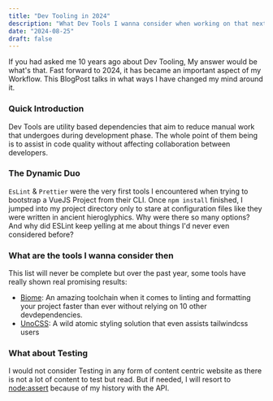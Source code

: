 ```yaml
---
title: "Dev Tooling in 2024"
description: "What Dev Tools I wanna consider when working on that next Website"
date: "2024-08-25"
draft: false
---
```


If you had asked me 10 years ago about Dev Tooling, My answer would be what's that. Fast forward to 2024, it has became an important aspect of my Workflow. This BlogPost talks in what ways I have changed my mind around it.

### Quick Introduction

Dev Tools are utility based dependencies that aim to reduce manual work that undergoes during development phase. The whole point of them being is to assist in code quality without affecting collaboration between developers.

### The Dynamic Duo

`EsLint` & `Prettier` were the very first tools I encountered when trying to bootstrap a VueJS Project from their CLI. Once `npm install` finished, I jumped into my project directory only to stare at configuration files like they were written in ancient hieroglyphics. Why were there so many options? And why did ESLint keep yelling at me about things I'd never even considered before?

### What are the tools I wanna consider then

This list will never be complete but over the past year, some tools have really shown real promising results:

- [Biome](https://biomejs.dev/): An amazing toolchain when it comes to linting and formatting your project faster than ever without relying on 10 other devdependencies.
- [UnoCSS](https://unocss.dev/): A wild atomic styling solution that even assists tailwindcss users

### What about Testing

I would not consider Testing in any form of content centric website as there is not a lot of content to test but read. But if needed, I will resort to [node:assert](https://nodejs.org/api/assert.html) because of my history with the API.


